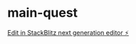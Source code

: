 # main-quest

[Edit in StackBlitz next generation editor ⚡️](https://stackblitz.com/~/github.com/ateeples/main-quest)